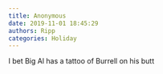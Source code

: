 ```yaml
---
title: Anonymous
date: 2019-11-01 18:45:29
authors: Ripp
categories: Holiday
---
```


 I bet Big Al has a tattoo of Burrell on his butt